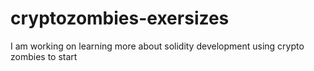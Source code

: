 # cryptozombies-exersizes
I am working on learning more about solidity development using crypto zombies to start
